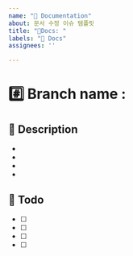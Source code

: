 ```yaml
---
name: "📄 Documentation"
about: 문서 수정 이슈 템플릿
title: "📄Docs: "
labels: "📄 Docs"
assignees: ''

---
```


# #️⃣ Branch name : 

## 📌 Description
- 
- 
- 
- 

##  :memo: Todo
- [ ] 
- [ ] 
- [ ] 
- [ ] 